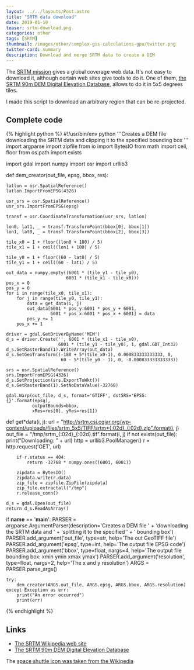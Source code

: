 ```yaml
---
layout: ../../layouts/Post.astro
title: "SRTM data download"
date: 2019-01-19
teaser: srtm-download.png
categories: other
tags: [SRTM]
thumbnail: /images/other/complex-gis-calculations-gpu/twitter.png
twitter-card: summary
description: Download and merge SRTM data to create a DEM
---
```


The [SRTM mission][1] gives a global coverage web data. It's not easy to download it, although certain web sites give tools to do it. One of them, [the SRTM 90m DEM Digital Elevation Database][2], allows to do it in 5x5 degrees tiles.

I made this script to download an arbitrary region that can be re-projected.

## Complete code

{% highlight python %}
#!/usr/bin/env python
'''Creates a DEM file downloading the SRTM data and clipping it to the
specified bounding box
'''
import argparse
import zipfile
from io import BytesIO
from math import ceil, floor
from os.path import exists

import gdal
import numpy
import osr
import urllib3

def dem_creator(out_file, epsg, bbox, res):

    latlon = osr.SpatialReference()
    latlon.ImportFromEPSG(4326)

    usr_srs = osr.SpatialReference()
    usr_srs.ImportFromEPSG(epsg)

    transf = osr.CoordinateTransformation(usr_srs, latlon)

    lon0, lat1, _ = transf.TransformPoint(bbox[0], bbox[1])
    lon1, lat0, _ = transf.TransformPoint(bbox[2], bbox[3])

    tile_x0 = 1 + floor((lon0 + 180) / 5)
    tile_x1 = 1 + ceil((lon1 + 180) / 5)

    tile_y0 = 1 + floor((60 - lat0) / 5)
    tile_y1 = 1 + ceil((60 - lat1) / 5)

    out_data = numpy.empty((6001 * (tile_y1 - tile_y0),
                           6001 * (tile_x1 - tile_x0)))
    pos_x = 0
    pos_y = 0
    for i in range(tile_x0, tile_x1):
        for j in range(tile_y0, tile_y1):
            data = get_data(i, j)
            out_data[6001 * pos_y:6001 * pos_y + 6001,
                     6001 * pos_x:6001 * pos_x + 6001] = data
            pos_y += 1
        pos_x += 1

    driver = gdal.GetDriverByName('MEM')
    d_s = driver.Create('', 6001 * (tile_x1 - tile_x0),
                        6001 * (tile_y1 - tile_y0), 1, gdal.GDT_Int32)
    d_s.GetRasterBand(1).WriteArray(out_data)
    d_s.SetGeoTransform((-180 + 5*(tile_x0-1), 0.000833333333333, 0,
                         60 - 5*(tile_y0 - 1), 0, -0.000833333333333))

    srs = osr.SpatialReference()
    srs.ImportFromEPSG(4326)
    d_s.SetProjection(srs.ExportToWkt())
    d_s.GetRasterBand(1).SetNoDataValue(-32768)

    gdal.Warp(out_file, d_s, format='GTIFF', dstSRS='EPSG:{}'.format(epsg),
              outputBounds=bbox,
              xRes=res[0], yRes=res[1])

def get*data(i, j):
url = "http://srtm.csi.cgiar.org/wp-content/uploads/files/srtm_5x5/TIFF/srtm*{:02d}_{:02d}.zip".format(i, j)
out_file = "/tmp/srtm_{:02d}\_{:02d}.tif".format(i, j)
if not exists(out_file):
print("Downloading: " + url)
http = urllib3.PoolManager()
r = http.request('GET', url)

        if r.status == 404:
            return -32768 * numpy.ones((6001, 6001))

        zipdata = BytesIO()
        zipdata.write(r.data)
        zip_file = zipfile.ZipFile(zipdata)
        zip_file.extractall("/tmp")
        r.release_conn()

    d_s = gdal.Open(out_file)
    return d_s.ReadAsArray()

if **name** == '**main**':
PARSER = argparse.ArgumentParser(description='Creates a DEM file ' +
'downloading the SRTM data and ' +
'splitting it to the specified ' +
' bounding box')
PARSER.add_argument('out_file', type=str,
help='The out GeoTIFF file')
PARSER.add_argument('epsg', type=int,
help='The output file EPSG code')
PARSER.add_argument('bbox', type=float, nargs=4,
help='The output file bounding box: xmin ymin xmax ymax')
PARSER.add_argument('resolution', type=float, nargs=2,
help='The x and y resolution')
ARGS = PARSER.parse_args()

    try:
        dem_creator(ARGS.out_file, ARGS.epsg, ARGS.bbox, ARGS.resolution)
    except Exception as err:
        print("An error occurred")
        print(err)

{% endhighlight %}

## Links

- [The SRTM Wikipedia web site][1]
- [The SRTM 90m DEM Digital Elevation Database][2]

The [space shuttle icon was taken from the Wikipedia](https://es.m.wikipedia.org/wiki/Archivo:P_Space_Shuttle_grey.svg)

[1]: https://en.wikipedia.org/wiki/Shuttle_Radar_Topography_Mission
[2]: http://srtm.csi.cgiar.org/
